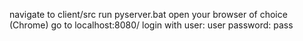 navigate to client/src
run pyserver.bat
open your browser of choice (Chrome)
go to localhost:8080/
login with 
user: user
password: pass